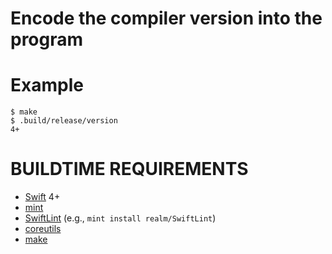 # Encode the compiler version into the program

# Example

```
$ make
$ .build/release/version
4+
```

# BUILDTIME REQUIREMENTS

* [Swift](https://swift.org/) 4+
* [mint](https://github.com/yonaskolb/mint)
* [SwiftLint](https://github.com/realm/SwiftLint) (e.g., `mint install realm/SwiftLint`)
* [coreutils](https://www.gnu.org/software/coreutils/coreutils.html)
* [make](https://www.gnu.org/software/make/)
